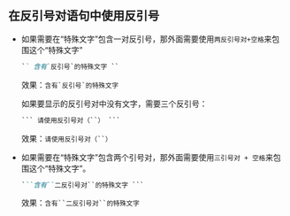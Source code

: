 ## 在反引号对语句中使用反引号

- 如果需要在“特殊文字”包含一对反引号，那外面需要使用`两反引号对+空格`来包围这个“特殊文字”

    ```markdown
    `` 含有`反引号`的特殊文字 ``
    ```

    效果：`` 含有`反引号`的特殊文字 ``

    如果要显示的反引号对中没有文字，需要三个反引号：

    ```markdown
    ``` 请使用反引号对（``） ```
    ```

    效果：``` 请使用反引号对（``） ```

- 如果需要在“特殊文字”包含两个引号对，那外面需要使用`三引号对 + 空格`来包围这个“特殊文字”。

    ```markdown
    ```含有``二反引号对``的特殊文字 ```
    ```

    效果：```含有``二反引号对``的特殊文字 ```
    
    